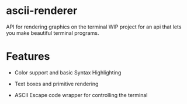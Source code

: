 # ascii-renderer
API for rendering graphics on the terminal
WIP project for an api that lets you make beautiful terminal programs.

# Features

* Color support and basic Syntax Highlighting

* Text boxes and primitive rendering

* ASCII Escape code wrapper for controlling the terminal
